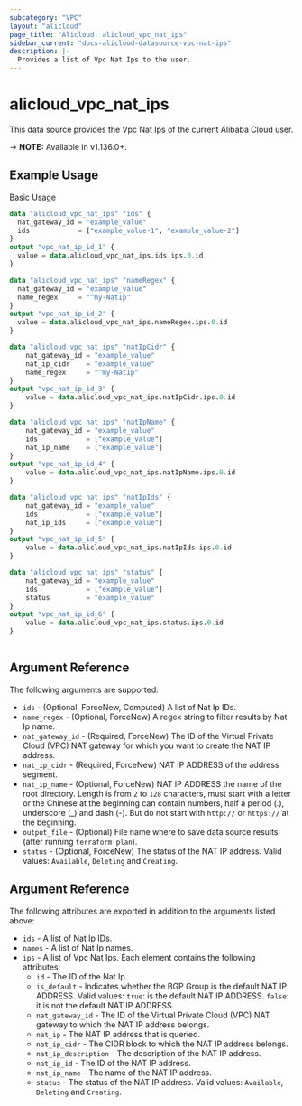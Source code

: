 ```yaml
---
subcategory: "VPC"
layout: "alicloud"
page_title: "Alicloud: alicloud_vpc_nat_ips"
sidebar_current: "docs-alicloud-datasource-vpc-nat-ips"
description: |-
  Provides a list of Vpc Nat Ips to the user.
---
```


# alicloud\_vpc\_nat\_ips

This data source provides the Vpc Nat Ips of the current Alibaba Cloud user.

-> **NOTE:** Available in v1.136.0+.

## Example Usage

Basic Usage

```terraform
data "alicloud_vpc_nat_ips" "ids" {
  nat_gateway_id = "example_value"
  ids            = ["example_value-1", "example_value-2"]
}
output "vpc_nat_ip_id_1" {
  value = data.alicloud_vpc_nat_ips.ids.ips.0.id
}

data "alicloud_vpc_nat_ips" "nameRegex" {
  nat_gateway_id = "example_value"
  name_regex     = "^my-NatIp"
}
output "vpc_nat_ip_id_2" {
  value = data.alicloud_vpc_nat_ips.nameRegex.ips.0.id
}

data "alicloud_vpc_nat_ips" "natIpCidr" {
	nat_gateway_id = "example_value"
	nat_ip_cidr    = "example_value"
	name_regex     = "^my-NatIp"
}
output "vpc_nat_ip_id_3" {
	value = data.alicloud_vpc_nat_ips.natIpCidr.ips.0.id
}

data "alicloud_vpc_nat_ips" "natIpName" {
	nat_gateway_id = "example_value"
	ids            = ["example_value"]
	nat_ip_name    = ["example_value"]
}
output "vpc_nat_ip_id_4" {
	value = data.alicloud_vpc_nat_ips.natIpName.ips.0.id
}

data "alicloud_vpc_nat_ips" "natIpIds" {
	nat_gateway_id = "example_value"
	ids            = ["example_value"]
	nat_ip_ids     = ["example_value"]
}
output "vpc_nat_ip_id_5" {
	value = data.alicloud_vpc_nat_ips.natIpIds.ips.0.id
}

data "alicloud_vpc_nat_ips" "status" {
	nat_gateway_id = "example_value"
	ids            = ["example_value"]
	status         = "example_value"
}
output "vpc_nat_ip_id_6" {
	value = data.alicloud_vpc_nat_ips.status.ips.0.id
}
            
```

## Argument Reference

The following arguments are supported:

* `ids` - (Optional, ForceNew, Computed)  A list of Nat Ip IDs.
* `name_regex` - (Optional, ForceNew) A regex string to filter results by Nat Ip name.
* `nat_gateway_id` - (Required, ForceNew) The ID of the Virtual Private Cloud (VPC) NAT gateway for which you want to create the NAT IP address.
* `nat_ip_cidr` - (Required, ForceNew) NAT IP ADDRESS of the address segment.
* `nat_ip_name` - (Optional, ForceNew) NAT IP ADDRESS the name of the root directory. Length is from `2` to `128` characters, must start with a letter or the Chinese at the beginning can contain numbers, half a period (.), underscore (_) and dash (-). But do not start with `http://` or `https://` at the beginning.
* `output_file` - (Optional) File name where to save data source results (after running `terraform plan`).
* `status` - (Optional, ForceNew) The status of the NAT IP address. Valid values: `Available`, `Deleting` and `Creating`.

## Argument Reference

The following attributes are exported in addition to the arguments listed above:

* `ids` - A list of Nat Ip IDs.
* `names` - A list of Nat Ip names.
* `ips` - A list of Vpc Nat Ips. Each element contains the following attributes:
	* `id` - The ID of the Nat Ip.
	* `is_default` - Indicates whether the BGP Group is the default NAT IP ADDRESS. Valid values: `true`: is the default NAT IP ADDRESS. `false`: it is not the default NAT IP ADDRESS.
	* `nat_gateway_id` - The ID of the Virtual Private Cloud (VPC) NAT gateway to which the NAT IP address belongs.
	* `nat_ip` - The NAT IP address that is queried.
	* `nat_ip_cidr` - The CIDR block to which the NAT IP address belongs.
	* `nat_ip_description` - The description of the NAT IP address.
	* `nat_ip_id` - The ID of the NAT IP address.
	* `nat_ip_name` - The name of the NAT IP address.
	* `status` - The status of the NAT IP address. Valid values: `Available`, `Deleting` and `Creating`.